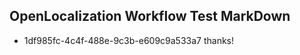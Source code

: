 ## OpenLocalization Workflow Test MarkDown
* 1df985fc-4c4f-488e-9c3b-e609c9a533a7 thanks!

<!--HONumber=Jul16_HO5-->



